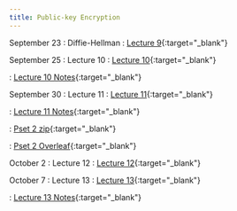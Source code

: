 ```yaml
---
title: Public-key Encryption
---
```



September 23
: Diffie-Hellman
  : [Lecture 9](slides/Lecture9.pptx){:target="_blank"} 

September 25
: Lecture 10
  : [Lecture 10](slides/Lecture10.pptx){:target="_blank"} 

  : [Lecture 10 Notes](notes/L10Notes.pdf){:target="_blank"} 

September 30
: Lecture 11
  : [Lecture 11](slides/Lecture11.pptx){:target="_blank"} 

  : [Lecture 11 Notes](notes/L11Notes.pdf){:target="_blank"} 

  : [Pset 2 zip](psets/CS55500_Pset_2.zip){:target="_blank"} 

  : [Pset 2 Overleaf](https://www.overleaf.com/read/chdqddyxydcb#bd1f96){:target="_blank"} 

October 2
: Lecture 12
  : [Lecture 12](slides/Lecture12.pptx){:target="_blank"} 
 

October 7
: Lecture 13
  : [Lecture 13](slides/Lecture13.pptx){:target="_blank"} 

  : [Lecture 13 Notes](notes/L13Notes.pdf){:target="_blank"} 
